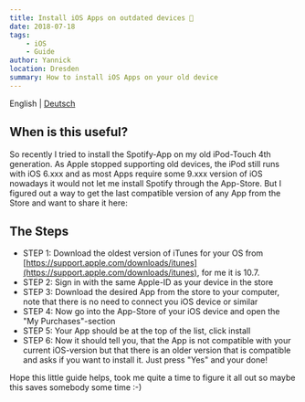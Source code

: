 ```yaml
---
title: Install iOS Apps on outdated devices 🍏
date: 2018-07-18
tags:
    - iOS
    - Guide
author: Yannick
location: Dresden
summary: How to install iOS Apps on your old device
---
```


English | [Deutsch](/2018/07/18/ios-tutorial/)

## When is this useful?

So recently I tried to install the Spotify-App on my old iPod-Touch 4th generation. As Apple stopped supporting old devices, the iPod still runs with iOS 6.xxx and as most Apps require some 9.xxx version of iOS nowadays it would not let me install Spotify through the App-Store. But I figured out a way to get the last compatible version of any App from the Store and want to share it here:

## The Steps

- STEP 1: Download the oldest version of iTunes for your OS from [https://support.apple.com/downloads/itunes](https://support.apple.com/downloads/itunes), for me it is 10.7.
- STEP 2: Sign in with the same Apple-ID as your device in the store
- STEP 3: Download the desired App from the store to your computer, note that there is no need to connect you iOS device or similar
- STEP 4: Now go into the App-Store of your iOS device and open the "My Purchases"-section
- STEP 5: Your App should be at the top of the list, click install
- STEP 6: Now it should tell you, that the App is not compatible with your current iOS-version but that there is an older version that is compatible and asks if you want to install it. Just press "Yes" and your done!
    
Hope this little guide helps, took me quite a time to figure it all out so maybe this saves somebody some time :-)